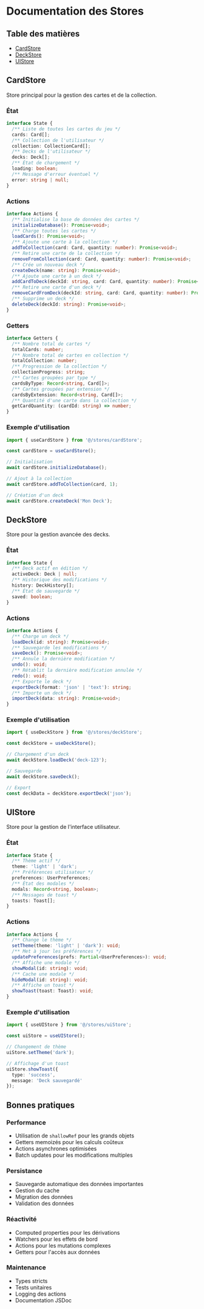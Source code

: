 # Documentation des Stores

## Table des matières
- [CardStore](#cardstore)
- [DeckStore](#deckstore)
- [UIStore](#uistore)

## CardStore

Store principal pour la gestion des cartes et de la collection.

### État
```typescript
interface State {
  /** Liste de toutes les cartes du jeu */
  cards: Card[];
  /** Collection de l'utilisateur */
  collection: CollectionCard[];
  /** Decks de l'utilisateur */
  decks: Deck[];
  /** État de chargement */
  loading: boolean;
  /** Message d'erreur éventuel */
  error: string | null;
}
```

### Actions
```typescript
interface Actions {
  /** Initialise la base de données des cartes */
  initializeDatabase(): Promise<void>;
  /** Charge toutes les cartes */
  loadCards(): Promise<void>;
  /** Ajoute une carte à la collection */
  addToCollection(card: Card, quantity: number): Promise<void>;
  /** Retire une carte de la collection */
  removeFromCollection(card: Card, quantity: number): Promise<void>;
  /** Crée un nouveau deck */
  createDeck(name: string): Promise<void>;
  /** Ajoute une carte à un deck */
  addCardToDeck(deckId: string, card: Card, quantity: number): Promise<void>;
  /** Retire une carte d'un deck */
  removeCardFromDeck(deckId: string, card: Card, quantity: number): Promise<void>;
  /** Supprime un deck */
  deleteDeck(deckId: string): Promise<void>;
}
```

### Getters
```typescript
interface Getters {
  /** Nombre total de cartes */
  totalCards: number;
  /** Nombre total de cartes en collection */
  totalCollection: number;
  /** Progression de la collection */
  collectionProgress: string;
  /** Cartes groupées par type */
  cardsByType: Record<string, Card[]>;
  /** Cartes groupées par extension */
  cardsByExtension: Record<string, Card[]>;
  /** Quantité d'une carte dans la collection */
  getCardQuantity: (cardId: string) => number;
}
```

### Exemple d'utilisation
```typescript
import { useCardStore } from '@/stores/cardStore';

const cardStore = useCardStore();

// Initialisation
await cardStore.initializeDatabase();

// Ajout à la collection
await cardStore.addToCollection(card, 1);

// Création d'un deck
await cardStore.createDeck('Mon Deck');
```

## DeckStore

Store pour la gestion avancée des decks.

### État
```typescript
interface State {
  /** Deck actif en édition */
  activeDeck: Deck | null;
  /** Historique des modifications */
  history: DeckHistory[];
  /** État de sauvegarde */
  saved: boolean;
}
```

### Actions
```typescript
interface Actions {
  /** Charge un deck */
  loadDeck(id: string): Promise<void>;
  /** Sauvegarde les modifications */
  saveDeck(): Promise<void>;
  /** Annule la dernière modification */
  undo(): void;
  /** Rétablit la dernière modification annulée */
  redo(): void;
  /** Exporte le deck */
  exportDeck(format: 'json' | 'text'): string;
  /** Importe un deck */
  importDeck(data: string): Promise<void>;
}
```

### Exemple d'utilisation
```typescript
import { useDeckStore } from '@/stores/deckStore';

const deckStore = useDeckStore();

// Chargement d'un deck
await deckStore.loadDeck('deck-123');

// Sauvegarde
await deckStore.saveDeck();

// Export
const deckData = deckStore.exportDeck('json');
```

## UIStore

Store pour la gestion de l'interface utilisateur.

### État
```typescript
interface State {
  /** Thème actif */
  theme: 'light' | 'dark';
  /** Préférences utilisateur */
  preferences: UserPreferences;
  /** État des modales */
  modals: Record<string, boolean>;
  /** Messages de toast */
  toasts: Toast[];
}
```

### Actions
```typescript
interface Actions {
  /** Change le thème */
  setTheme(theme: 'light' | 'dark'): void;
  /** Met à jour les préférences */
  updatePreferences(prefs: Partial<UserPreferences>): void;
  /** Affiche une modale */
  showModal(id: string): void;
  /** Cache une modale */
  hideModal(id: string): void;
  /** Affiche un toast */
  showToast(toast: Toast): void;
}
```

### Exemple d'utilisation
```typescript
import { useUIStore } from '@/stores/uiStore';

const uiStore = useUIStore();

// Changement de thème
uiStore.setTheme('dark');

// Affichage d'un toast
uiStore.showToast({
  type: 'success',
  message: 'Deck sauvegardé'
});
```

## Bonnes pratiques

### Performance
- Utilisation de `shallowRef` pour les grands objets
- Getters memoizés pour les calculs coûteux
- Actions asynchrones optimisées
- Batch updates pour les modifications multiples

### Persistance
- Sauvegarde automatique des données importantes
- Gestion du cache
- Migration des données
- Validation des données

### Réactivité
- Computed properties pour les dérivations
- Watchers pour les effets de bord
- Actions pour les mutations complexes
- Getters pour l'accès aux données

### Maintenance
- Types stricts
- Tests unitaires
- Logging des actions
- Documentation JSDoc 